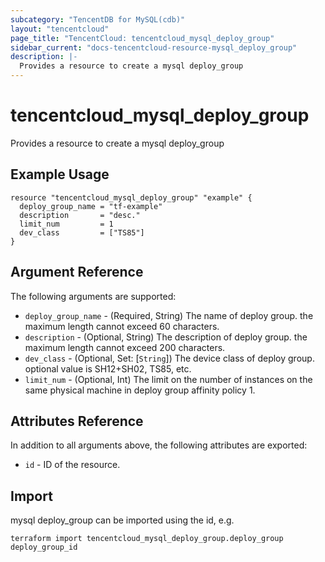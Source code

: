 ```yaml
---
subcategory: "TencentDB for MySQL(cdb)"
layout: "tencentcloud"
page_title: "TencentCloud: tencentcloud_mysql_deploy_group"
sidebar_current: "docs-tencentcloud-resource-mysql_deploy_group"
description: |-
  Provides a resource to create a mysql deploy_group
---
```


# tencentcloud_mysql_deploy_group

Provides a resource to create a mysql deploy_group

## Example Usage

```hcl
resource "tencentcloud_mysql_deploy_group" "example" {
  deploy_group_name = "tf-example"
  description       = "desc."
  limit_num         = 1
  dev_class         = ["TS85"]
}
```

## Argument Reference

The following arguments are supported:

* `deploy_group_name` - (Required, String) The name of deploy group. the maximum length cannot exceed 60 characters.
* `description` - (Optional, String) The description of deploy group. the maximum length cannot exceed 200 characters.
* `dev_class` - (Optional, Set: [`String`]) The device class of deploy group. optional value is SH12+SH02, TS85, etc.
* `limit_num` - (Optional, Int) The limit on the number of instances on the same physical machine in deploy group affinity policy 1.

## Attributes Reference

In addition to all arguments above, the following attributes are exported:

* `id` - ID of the resource.



## Import

mysql deploy_group can be imported using the id, e.g.

```
terraform import tencentcloud_mysql_deploy_group.deploy_group deploy_group_id
```

